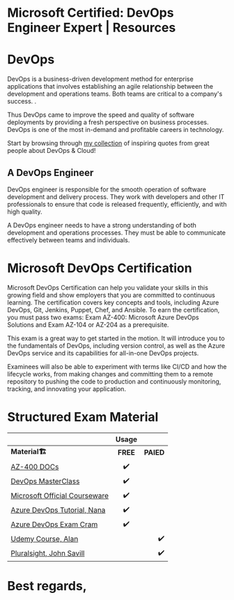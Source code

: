 # Microsoft Certified: DevOps Engineer Expert | Resources

# DevOps
 DevOps is a business-driven development method for enterprise applications that involves establishing an agile relationship between the development and operations teams. Both teams are critical to a company's success. .

Thus DevOps came to improve the speed and quality of software deployments by providing a fresh perspective on business processes. DevOps is one of the most in-demand and profitable careers in technology.

Start by browsing through [my collection](https://devops.yahya-abulhaj.dev/) of inspiring quotes from great people about DevOps & Cloud!

## A DevOps Engineer
DevOps engineer is responsible for the smooth operation of software development and delivery process. They work with developers and other IT professionals to ensure that code is released frequently, efficiently, and with high quality. 

A DevOps engineer needs to have a strong understanding of both development and operations processes. They must be able to communicate effectively between teams and individuals.

# Microsoft DevOps Certification
 Microsoft DevOps Certification can help you validate your skills in this growing field and show employers that you are committed to continuous learning. The certification covers key concepts and tools, including Azure DevOps, Git, Jenkins, Puppet, Chef, and Ansible. To earn the certification, you must pass two exams: Exam AZ-400: Microsoft Azure DevOps Solutions and Exam AZ-104 or AZ-204 as a prerequisite.


This exam is a great way to get started in the motion. It will introduce you to the fundamentals of DevOps, including version control, as well as the Azure DevOps service and its capabilities for all-in-one DevOps projects.

 Examinees will also be able to experiment with terms like CI/CD and how the lifecycle works, from making changes and committing them to a remote repository to pushing the code to production and continuously monitoring, tracking, and innovating your application.


# Structured Exam Material

|                      |  Usage    |     |
|:--------             |    :--------:| --------:|
| <b>Material<b>🏗️    |  <b>FREE<b>   |     <b>PAIED<b> |
| [AZ-400 DOCs](https://docs.microsoft.com/en-us/certifications/exams/az-400)                 |  ✔️          |                 |
|  [DevOps MasterClass](https://www.youtube.com/watch?v=R74bm8IGu2M&list=PLlVtbbG169nFr8RzQ4GIxUEznpNR53ERq)                |       ✔️        |              |
|   [Microsoft Official Courseware](https://microsoftlearning.github.io/AZ400-DesigningandImplementingMicrosoftDevOpsSolutions/)               |  ✔️          |                 |
|   [Azure DevOps Tutorial, Nana](https://www.youtube.com/watch?v=4BibQ69MD8c&t=98s)               |  ✔️          |                 |
|    [Azure DevOps Exam Cram](https://www.youtube.com/watch?v=5IZD9o13TuU)           |  ✔️          |                 |
|  [Udemy Course, Alan](https://www.udemy.com/course/azure100/)                |            |            ✔️   |
|   [Pluralsight, John Savill](https://app.pluralsight.com/library/courses/introduction-az-400-designing-implementing-microsoft-devops-solutions-exam/table-of-contents)  |            |      ✔️           |              

# Best regards,
